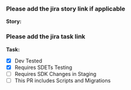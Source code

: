 ### Please add the jira story link if applicable
**Story:**  
### Please add the jira task link
**Task:**
-  [x] Dev Tested
-  [x] Requires SDETs Testing
-  [ ] Requires SDK Changes in Staging
-  [ ] This PR includes Scripts and Migrations
